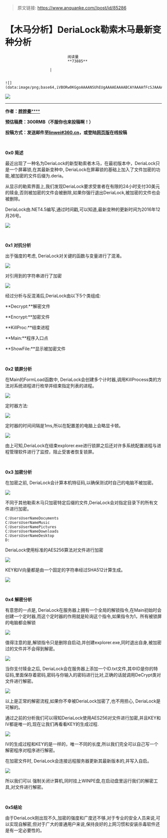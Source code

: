 > 原文链接: https://www.anquanke.com//post/id/85286 


# 【木马分析】DeriaLock勒索木马最新变种分析


                                阅读量   
                                **73885**
                            
                        |
                        
                                                                                                                                    ![](data:image/png;base64,iVBORw0KGgoAAAANSUhEUgAAAAEAAAABCAYAAAAfFcSJAAAAAXNSR0IArs4c6QAAAARnQU1BAACxjwv8YQUAAAAJcEhZcwAADsQAAA7EAZUrDhsAAAANSURBVBhXYzh8+PB/AAffA0nNPuCLAAAAAElFTkSuQmCC)
                                                                                            



**[![](https://p4.ssl.qhimg.com/t0114a6fdaef89b0552.png)](https://p4.ssl.qhimg.com/t0114a6fdaef89b0552.png)**

****

**作者：**[**胖胖秦******](http://bobao.360.cn/member/contribute?uid=353915284)

**预估稿费：300RMB（不服你也来投稿啊！）**

**<strong><strong>投稿方式：发送邮件至**[**linwei#360.cn**](mailto:linwei@360.cn)**，或登陆**[**网页版**](http://bobao.360.cn/contribute/index)**在线投稿**</strong></strong>

**<br>**

**0x0 简述**

最近出现了一种名为DeriaLock的新型勒索者木马，在最初版本中，DeriaLock只是一个屏幕锁,在其最新变种中, DeriaLock在屏幕锁的基础上加入了文件加密的功能,被加密的文件后缀为.deria。

从显示的勒索界面上,我们发现DeriaLock要求受害者在有限的24小时支付30美元的赎金,否则被加密的文件会被删除,如果你强行退出DeriaLock,被加密的文件也会被删除。

DeriaLock由.NET4.5编写,通过时间戳,可以知道,最新变种的更新时间为2016年12月26号。

[![](https://p1.ssl.qhimg.com/t01d3b50f7d4584f7c5.png)](https://p1.ssl.qhimg.com/t01d3b50f7d4584f7c5.png)

<br>

**0x1 对抗分析**



出于强度的考虑, DeriaLock对关键的函数与变量进行了混淆。

[![](https://p0.ssl.qhimg.com/t01df21521b2728af08.png)](https://p0.ssl.qhimg.com/t01df21521b2728af08.png)

对引用到的字符串进行了加密

[![](https://p0.ssl.qhimg.com/t0129cf816baef85fdb.png)](https://p0.ssl.qhimg.com/t0129cf816baef85fdb.png)

经过分析与反混淆后,DeriaLock由以下5个类组成: 

**Decrypt:**解密文件

**Encrypt:**加密文件

**KillProc:**结束进程

**Main:**程序入口点

**ShowFile:**显示被加密文件

<br>

**0x2 锁屏分析**



在Main的FormLoad函数中, DeriaLock会创建多个计时器,调用KillProcess类的方法对系统进程进行枚举并结束指定列表的进程。

[![](https://p1.ssl.qhimg.com/t01eb75621cc6b7ec72.png)](https://p1.ssl.qhimg.com/t01eb75621cc6b7ec72.png)

定时器方法:

[![](https://p4.ssl.qhimg.com/t017fb7603fd40341bb.png)](https://p4.ssl.qhimg.com/t017fb7603fd40341bb.png)

定时器的时间间隔是1ms,所以在配置差的电脑上会略显卡顿。

[![](https://p3.ssl.qhimg.com/t014916a90cc36b7b41.png)](https://p3.ssl.qhimg.com/t014916a90cc36b7b41.png)

由上可知,DeriaLock在结束explorer.exe进行锁屏之后还对许多系统配置进程与进程管理软件进行了监控，阻止受害者恢复锁屏。

<br>

**0x3 加密分析**



在加密之前, DeriaLock会计算本机特征码,以确保测试时自己的电脑不被加密。

[![](https://p1.ssl.qhimg.com/t014d3078909ce08930.png)](https://p1.ssl.qhimg.com/t014d3078909ce08930.png)

不同于其他勒索木马只加密特定后缀的文件,DeriaLock会对指定目录下的所有文件进行加密。



```
C:UsersUserNameDocuments
C:UsersUserNameMusic
C:UsersUserNamePictures
C:UsersUserNameDownloads
C:UsersUserNameDesktop
D:
```

DeriaLock使用标准的AES256算法对文件进行加密

[![](https://p5.ssl.qhimg.com/t0194e463bf4c860b5d.png)](https://p5.ssl.qhimg.com/t0194e463bf4c860b5d.png)

KEY和IV向量都是由一个固定的字符串经过SHA512计算生成。

[![](https://p0.ssl.qhimg.com/t015ac3637613ad7d4d.png)](https://p0.ssl.qhimg.com/t015ac3637613ad7d4d.png)

<br>

**0x4 解密分析**



有意思的一点是, DeriaLock在服务器上拥有一个全局的解锁指令,在Main初始时会创建一个定时器,而这个定时器的作用就是轮询这个指令,如果指令为1，所有被锁屏的电脑都会解锁

[![](https://p5.ssl.qhimg.com/t01a309875cc8b216a7.png)](https://p5.ssl.qhimg.com/t01a309875cc8b216a7.png)

值得注意的是,解锁指令只是删除自启动,并创建explorer.exe,同时退出自身,被加密过的文件并不会得到解密。

[![](https://p3.ssl.qhimg.com/t01bea653c942d25753.png)](https://p3.ssl.qhimg.com/t01bea653c942d25753.png)

当你支付赎金之后, DeriaLock会在服务器上添加一个ID.txt文件,其中ID是你的特征码,里面保存着密码,密码与你输入的密码进行比对,正确的话就调用DeCrypt类对文件进行解密。

[![](https://p2.ssl.qhimg.com/t0114ee503deb03acb3.png)](https://p2.ssl.qhimg.com/t0114ee503deb03acb3.png)

以上是正常的解密流程,如果你不幸被DeriaLock加密了,也不用担心, DeriaLock是可解的。

通过之前的分析我们可以得知DeriaLock使用AES256对文件进行加密,并且KEY和IV都是唯一的,现在让我们再看看KEY的生成过程.

[![](https://p2.ssl.qhimg.com/t019c39856c77b0bd3b.png)](https://p2.ssl.qhimg.com/t019c39856c77b0bd3b.png)

IV的生成过程和KEY的是一样的，唯一不同的长度,所以我们完全可以自己写一个解密程序对程序进行解密。

在加密文件时, DeriaLock会连接远程服务器更新其最新版本的,并写入自启。

[![](https://p1.ssl.qhimg.com/t01039d3bea3f0ea34d.png)](https://p1.ssl.qhimg.com/t01039d3bea3f0ea34d.png)

所以我们可以 强制关闭计算机,同时挂上WINPE盘,在启动盘里运行我们的解密工具,对文件进行解密。

<br>

**0x5结论**



由于DeriaLock刚出现不久,加密的强度和广度还不够,对于专业的安全人员来说,可以实现自解密,但对于广大的普通用户来说,保持良好的上网习惯和安装杀毒软件还是有一定必要性的。
